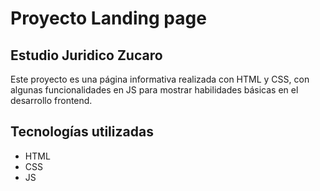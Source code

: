 # Proyecto Landing page
## Estudio Juridico Zucaro
Este proyecto es una página informativa realizada con HTML y CSS, con algunas funcionalidades en JS para mostrar habilidades básicas en el desarrollo frontend.

## Tecnologías utilizadas
- HTML
- CSS
- JS
